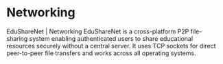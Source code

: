 # Networking

EduShareNet | Networking
EduShareNet is a cross-platform P2P file-sharing system enabling authenticated users to share educational resources securely without a central server. It uses TCP sockets for direct peer-to-peer file transfers and works across all operating systems.
